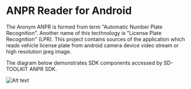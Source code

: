 # ANPR Reader for Android

The Aronym ANPR is formed from term "Automatic Number Plate Recognition". Another name of this tecthnology is "License Plate Recognition" (LPR). 
This project contains sources of the application which reads vehicle license plate from android camera device video stream or high resolution jpeg image.

The diagram below demonstrates SDK components accessed by SD-TOOLKIT ANPR SDK.

![Alt text](http://www.sd-toolkit.com/images/AnprSchema01_600x.png?raw=true "Diagram")
